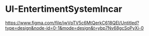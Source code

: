 # UI-EntertimentSystemIncar
https://www.figma.com/file/jwVpTV5c6MtQerkC618QEl/Untitled?type=design&node-id=0-1&mode=design&t=ybp7Nv68gcSoPyXi-0
